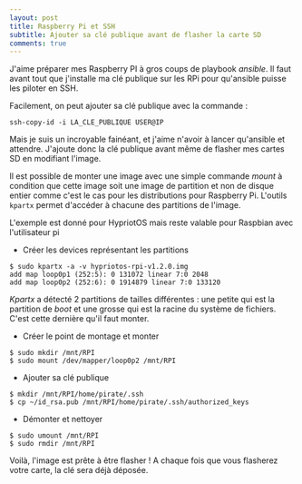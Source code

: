 ```yaml
---
layout: post
title: Raspberry Pi et SSH
subtitle: Ajouter sa clé publique avant de flasher la carte SD
comments: true
---
```


J'aime préparer mes Raspberry PI à gros coups de playbook *ansible*. Il faut avant tout que j'installe ma clé publique sur les RPi pour qu'ansible puisse les piloter en SSH.

Facilement, on peut ajouter sa clé publique avec la commande :

```
ssh-copy-id -i LA_CLE_PUBLIQUE USER@IP
```

Mais je suis un incroyable fainéant, et j'aime n'avoir à lancer qu'ansible et attendre. J'ajoute donc la clé publique avant même de flasher mes cartes SD en modifiant l'image.

Il est possible de monter une image avec une simple commande *mount* à condition que cette image soit une image de partition et non de disque entier comme c'est le cas pour les distributions pour Raspberry Pi.
L'outils `kpartx` permet d'accéder à chacune des partitions de l'image.

L'exemple est donné pour HypriotOS mais reste valable pour Raspbian avec l'utilisateur pi

- Créer les devices représentant les partitions
```
$ sudo kpartx -a -v hypriotos-rpi-v1.2.0.img
add map loop0p1 (252:5): 0 131072 linear 7:0 2048
add map loop0p2 (252:6): 0 1914879 linear 7:0 133120
```
*Kpartx* a détecté 2 partitions de tailles différentes : une petite qui est la partition de *boot* et une grosse qui est la racine du système de fichiers. C'est cette dernière qu'il faut monter.
- Créer le point de montage et monter
```
$ sudo mkdir /mnt/RPI
$ sudo mount /dev/mapper/loop0p2 /mnt/RPI
```
- Ajouter sa clé publique
```
$ mkdir /mnt/RPI/home/pirate/.ssh
$ cp ~/id_rsa.pub /mnt/RPI/home/pirate/.ssh/authorized_keys
```
- Démonter et nettoyer
```
$ sudo umount /mnt/RPI 
$ sudo rmdir /mnt/RPI
```

Voilà, l'image est prête à être flasher ! A chaque fois que vous flasherez votre carte, la clé sera déjà déposée.